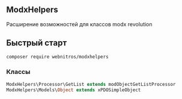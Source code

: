## ModxHelpers

Расширение возможностей для классов modx revolution

## Быстрый старт

```bash
composer require webnitros/modxhelpers
```

### Классы

```php
ModxHelpers\Processor\GetList extends modObjectGetListProcessor
ModxHelpers\Models\Object extends xPDOSimpleObject
```
